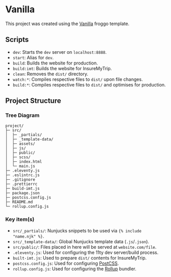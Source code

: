 # Vanilla

This project was created using the [Vanilla](https://github.com/froggo-templates/vanilla) froggo template.

## Scripts

+ `dev`: Starts the `dev` server on `localhost:8888`.
+ `start`: Alias for `dev`.
+ `build`: Builds the website for production.
+ `build:imt`: Builds the website for InsureMyTrip.
+ `clean`: Removes the `dist/` directory.
+ `watch:*`: Compiles respective files to `dist/` upon file changes.
+ `build:*`: Compiles respective files to `dist/` and optimises for production.

## Project Structure

### Tree Diagram

```
project/
├─ src/
│  ├─ _partials/
│  ├─ _template-data/
│  ├─ assets/
│  ├─ js/
│  ├─ public/
│  ├─ scss/
│  ├─ index.html
│  └─ main.js
├─ .eleventy.js
├─ .eslintrc.js
├─ .gitignore
├─ .prettierrc
├─ build-imt.js
├─ package.json
├─ postcss.config.js
├─ README.md
└─ rollup.config.js
```

### Key item(s)

+ `src/_partials/`: Nunjucks snippets to be used via `{% include "name.njk" %}`.
+ `src/_template-data/`: Global Nunjucks template data (`.js`/`.json`).
+ `src/public/`: Files placed in here will be served at `website.com/file`.
+ `.eleventy.js`: Used for configuring the 11ty dev server/build process.
+ `built-imt.js`: Used to prepare `dist/` contents for InsureMyTrip.
+ `postcss.config.js`: Used for configuring [PostCSS](https://postcss.org/).
+ `rollup.config.js`: Used for configuring the [Rollup](https://rollupjs.org/guide/en/) bundler.

